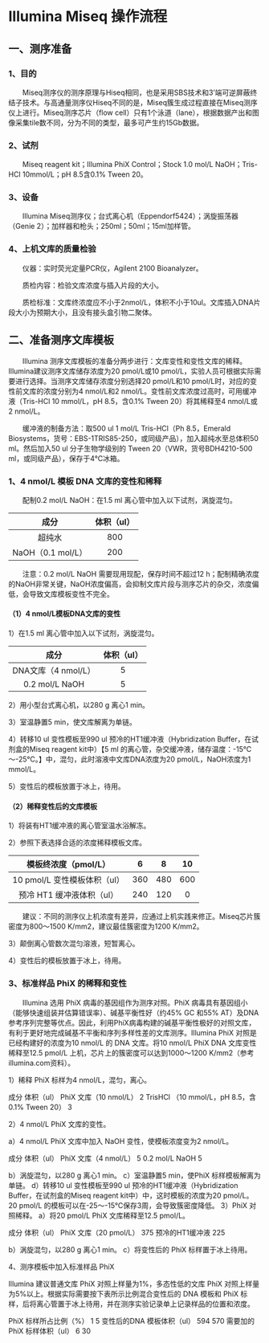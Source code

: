 # Illumina Miseq 操作流程
## 一、测序准备
### 1、目的
&emsp;&emsp;Miseq测序仪的测序原理与Hiseq相同，也是采用SBS技术和3’端可逆屏蔽终结子技术。与高通量测序仪Hiseq不同的是，Miseq簇生成过程直接在Miseq测序仪上进行。Miseq测序芯片（flow cell）只有1个泳道（lane），根据数据产出和图像采集tile数不同，分为不同的类型，最多可产生约15Gb数据。
### 2、试剂
&emsp;&emsp;Miseq reagent kit；Illumina PhiX Control；Stock 1.0 mol/L NaOH；Tris-HCl 10mmol/L；pH 8.5含0.1% Tween 20。
### 3、设备
&emsp;&emsp;Illumina Miseq测序仪；台式离心机（Eppendorf5424）；涡旋振荡器（Genie 2）；加样器和枪头；250ml；50ml；15ml加样管。
### 4、上机文库的质量检验
&emsp;&emsp;仪器：实时荧光定量PCR仪，Agilent 2100 Bioanalyzer。

&emsp;&emsp;质检内容：检验文库浓度与插入片段的大小。

&emsp;&emsp;质检标准：文库终浓度应不小于2nmol/L，体积不小于10ul。文库插入DNA片段大小为预期大小，且没有接头盒引物二聚体。
## 二、准备测序文库模板
&emsp;&emsp;Illumina 测序文库模板的准备分两步进行：文库变性和变性文库的稀释。Illumina建议测序文库储存浓度为20 pmol/L或10 pmol/L，实验人员可根据实际需要进行选择。当测序文库储存浓度分别选择20 pmol/L和10 pmol/L时，对应的变性前文库的浓度分别为4 nmol/L和2 nmol/L。变性前文库浓度过高时，可用缓冲液（Tris-HCl 10 mmol/L，pH 8.5，含0.1% Tween 20）将其稀释至4 nmol/L或2 nmol/L。

&emsp;&emsp;缓冲液的制备方法：取500 ul 1 mol/L Tris-HCl（Ph 8.5，Emerald Biosystems，货号：EBS-1TRIS85-250，或同级产品），加入超纯水至总体积50 ml。然后加入50 ul 分子生物学级别的 Tween 20（VWR，货号BDH4210-500 ml，或同级产品），保存于4℃冰箱。
### 1、4 nmol/L 模板 DNA 文库的变性和稀释
&emsp;&emsp;配制0.2 mol/L NaOH：在1.5 ml 离心管中加入以下试剂，涡旋混匀。

| 成分 | 体积（ul） | 
|:-------------:| :-------------:|
| 超纯水 | 800 | 
| NaOH（0.1 mol/L） | 200 | 

&emsp;&emsp;注意：0.2 mol/L NaOH 需要现用现配，保存时间不超过12 h；配制精确浓度的NaOH非常关键，NaOH浓度偏高，会抑制文库片段与测序芯片的杂交，浓度偏低，会导致文库模板变性不完全。
#### （1）4 nmol/L模板DNA文库的变性
1）在1.5 ml 离心管中加入以下试剂，涡旋混匀。

| 成分 | 体积（ul） | 
|:-------------:| :-------------:|
| DNA文库（4 nmol/L） | 5 | 
| 0.2 mol/L NaOH | 5 | 

2）用小型台式离心机，以280 g 离心1 min。

3）室温静置5 min，使文库解离为单链。

4）转移10 ul 变性模板至990 ul 预冷的HT1缓冲液（Hybridization Buffer，在试剂盒的Miseq reagent kit中）【5 ml 的离心管，杂交缓冲液，储存温度：-15℃～-25℃。】中，混匀，此时溶液中文库DNA浓度为20 pmol/L，NaOH浓度为1 mmol/L。

5）变性后的模板放置于冰上，待用。
#### （2）稀释变性后的文库模板
1）将装有HT1缓冲液的离心管室温水浴解冻。

2）参照下表选择合适的浓度稀释模板文库。

| 模板终浓度（pmol/L） | 6 | 8 | 10 |
|:-------------:| :-------------:|:-------------:|:-------------:|
| 10 pmol/L 变性模板体积（ul） | 360 | 480 | 600 |
| 预冷 HT1 缓冲液体积（ul） | 240 | 120 | 0 |

&emsp;&emsp;建议：不同的测序仪上机浓度有差异，应通过上机实践来修正。Miseq芯片簇密度为800～1500 K/mm2，建议最佳簇密度为1200 K/mm2。

3）颠倒离心管数次混匀溶液，短暂离心。

4）变性后的模板放置于冰上，待用。
### 3、标准样品 PhiX 的稀释和变性
&emsp;&emsp;Illumina 选用 PhiX 病毒的基因组作为测序对照。PhiX 病毒具有基因组小（能够快速组装并估算错误率）、碱基平衡性好（约45% GC 和55% AT）及DNA 参考序列完整等优点。因此，利用PhiX病毒构建的碱基平衡性极好的对照文库，有利于更好地完成碱基不平衡和序列多样性差的文库测序。Illumina PhiX 对照是已经构建好的浓度为10 nmol/L 的 DNA 文库。将10 nmol/L PhiX DNA 文库变性稀释至12.5 pmol/L 上机，芯片上的簇密度可以达到1000～1200 K/mm2（参考illumina.com资料）。

1）稀释 PhiX 标样为4 nmol/L，混匀，离心。

成分	体积（ul）
PhiX 文库（10 nmol/L）	2
TrisHCl （10 mmol/L，pH 8.5，含0.1% Tween 20）	3


2）4 nmol/L PhiX 文库的变性。

a）4 nmol/L PhiX 文库中加入 NaOH 变性，使模板浓度变为2 nmol/L。


成分	体积（ul）
PhiX 文库（4 nmol/L）	5
0.2 mol/L NaOH	5

b）涡旋混匀，以280 g 离心1 min。
c）室温静置5 min，使PhiX 标样模板解离为单链。
d）转移10 ul 变性模板至990 ul 预冷的HT1缓冲液（Hybridization Buffer，在试剂盒的Miseq reagent kit中）中，这时模板的浓度为20 pmol/L。20 pmol/L 的模板可以在-25～-15℃保存3周，会导致簇密度降低。
3）PhiX 对照稀释。
a）将20 pmol/L PhiX 文库稀释至12.5 pmol/L。

成分	体积（ul）
PhiX 文库（20 pmol/L）	375
预冷的HT1缓冲液	225

b）涡旋混匀，以280 g 离心1 min。
c）将变性后的 PhiX 标样置于冰上待用。

4、测序模板中加入标准样品 PhiX

Illumina 建议普通文库 PhiX 对照上样量为1%，多态性低的文库 PhiX 对照上样量为5%以上。根据实际需要按下表所示比例混合变性后的 DNA 模板和 PhiX 标样，后将离心管置于冰上待用，并在测序实验记录单上记录样品的位置和浓度。


PhiX 标样所占比例（%）	1	5
变性后的DNA 模板体积（ul）	594	570
需要加的 PhiX 标样体积（ul）	6	30





